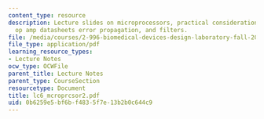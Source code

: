 ```yaml
---
content_type: resource
description: Lecture slides on microprocessors, practical considerations, reading
  op amp datasheets error propagation, and filters.
file: /media/courses/2-996-biomedical-devices-design-laboratory-fall-2007/0b6259e5bf6bf4835f7e13b2b0c644c9_lc6_mcroprcsor2.pdf
file_type: application/pdf
learning_resource_types:
- Lecture Notes
ocw_type: OCWFile
parent_title: Lecture Notes
parent_type: CourseSection
resourcetype: Document
title: lc6_mcroprcsor2.pdf
uid: 0b6259e5-bf6b-f483-5f7e-13b2b0c644c9
---
```

